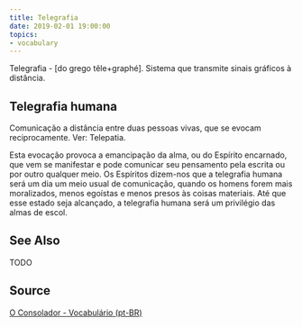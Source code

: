 ```yaml
---
title: Telegrafia
date: 2019-02-01 19:00:00
topics:
- vocabulary
---
```


Telegrafia - [do grego têle+graphé]. Sistema que transmite sinais gráficos à distância. 

## Telegrafia humana
Comunicação a distância entre duas pessoas vivas, que se evocam reciprocamente. Ver: Telepatia.

Esta evocação provoca a emancipação da alma, ou do Espírito encarnado, que vem se manifestar e pode comunicar seu pensamento pela escrita ou por outro qualquer meio. Os Espíritos dizem-nos que a telegrafia humana será um dia um meio usual de comunicação, quando os homens forem mais moralizados, menos egoístas e menos presos às coisas materiais. Até que esse estado seja alcançado, a telegrafia humana será um privilégio das almas de escol.

## See Also
TODO

## Source
[O Consolador - Vocabulário (pt-BR)](http://www.oconsolador.com.br/linkfixo/vocabulario/principal.html)
